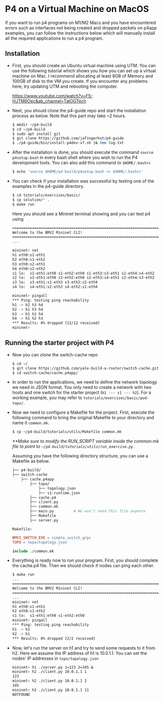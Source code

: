 # P4 on a Virtual Machine on MacOS
If you want to run p4 programs on M1/M2 Macs and you have encountered errors such as interfaces not being created and dropped packets on p4app examples, you can follow the instructions below which will manually install all the required applications to run a p4 program. 

## Installation
- First, you should create an Ubuntu virtual machine using UTM. You can use the following tutorial which shows you how you can set up a virtual machine on Mac. I recommend allocating at least 8GB of Memory and 100GB of disk to the VM you create. 
If you encounter any problems here, try updating UTM and rebooting the computer.

    https://www.youtube.com/watch?v=FS-HJTM6Oec&ab_channel=TatOGTech

- Next, you should clone the p4-guide repo and start the installation process as below. Note that this part may take ~2 hours.
    ```bash
    $ mkdir ~/p4-build
    $ cd ~/p4-build
    $ sudo apt install git
    $ git clone https://github.com/jafingerhut/p4-guide
    $ ./p4-guide/bin/install-p4dev-v7.sh |& tee log.txt
    ```

- After the installation is done, you should execute the command `source p4setup.bash` in every bash shell where you wish to run the P4 development tools. You can also add this command to `$HOME/.bashrc`
    ```bash
    $ echo 'source $HOME/p4-build/p4setup.bash >> $HOME/.bashrc'
    ```

- You can check if your installation was successful by testing one of the examples in the p4-guide directory.
    ```bash
    $ cd tutorials/exercises/basic/
    $ cp solution/* .
    $ make run
    ```
    Here you should see a Mininet terminal showing and you can test p4 using 
    ```bash
    ======================================================================
    Welcome to the BMV2 Mininet CLI!
    ======================================================================
    ...

    mininet> net
    h1 eth0:s1-eth1
    h2 eth0:s1-eth2
    h3 eth0:s2-eth1
    h4 eth0:s2-eth2
    s1 lo:  s1-eth1:eth0 s1-eth2:eth0 s1-eth3:s3-eth1 s1-eth4:s4-eth2
    s2 lo:  s2-eth1:eth0 s2-eth2:eth0 s2-eth3:s4-eth1 s2-eth4:s3-eth2
    s3 lo:  s3-eth1:s1-eth3 s3-eth2:s2-eth4
    s4 lo:  s4-eth1:s2-eth3 s4-eth2:s1-eth4

    mininet> pingall
    *** Ping: testing ping reachability
    h1 -> h2 h3 h4 
    h2 -> h1 h3 h4 
    h3 -> h1 h2 h4 
    h4 -> h1 h2 h3 
    *** Results: 0% dropped (12/12 received)
    mininet> 
    ```



## Running the starter project with P4
- Now you can clone the switch-cache repo 
    ```bash
    $ cd ~/
    $ git clone https://github.com/yale-build-a-router/switch-cache.git
    $ cd switch-cache/cache.p4app/
    ```

- In order to run the applications, we need to define the network topology we need in JSON format. You only need to create a network with two hosts and one switch for the starter project (`h1 --- s1 --- h2`). For a working example, you may refer to `tutorials/exercises/basic/pod-topo/`. 

- Now we need to configure a Makefile for the project. First, execute the following command to bring the original Makefile to your directory and name it `common.mk`.
    ```bash
    $ cp ~/p4-build/tutorials/utils/Makefile common.mk
    ```
    *\*\*Make sure to modify the RUN_SCRIPT variable inside the common.mk file to point to `~/p4-build/tutorials/utils/run_exercise.py`*.

    Assuming you have the following directory structure, you can use a Makefile as below.
    ```bash
    ├── p4-build/
    ├── switch-cache
        ├── cache.p4app
            ├── topo/
                ├── topology.json
                ├── s1-runtime.json
            ├── cache.p4
            ├── client.py
            ├── common.mk
            ├── main.py         # We won't need this file anymore
            ├── Makefile
            ├── server.py
    ```
    `Makefile:`
    ```Makefile
    BMV2_SWITCH_EXE = simple_switch_grpc
    TOPO = topo/topology.json

    include ./common.mk
    ```

- Everything is ready now to run your program. First, you should complete the cache.p4 file. Then we should check if nodes can ping each other.
    ```bash
    $ make run
    ...
    ======================================================================
    Welcome to the BMV2 Mininet CLI!
    ======================================================================
    ...
    mininet> net
    h1 eth0:s1-eth1
    h2 eth0:s1-eth2
    s1 lo:  s1-eth1:eth0 s1-eth2:eth0
    mininet> pingall
    *** Ping: testing ping reachability
    h1 -> h2 
    h2 -> h1 
    *** Results: 0% dropped (2/2 received)
    ```

- Now, let's run the server on h1 and try to send some requests to it from h2. Here we assume the IP address of h1 is 10.0.1.1. You can set the nodes' IP addresses in `topo/topology.json`
    ```bash
    mininet> h1 ./server.py 1=123 2=345 &
    mininet> h2 ./client.py 10.0.1.1 1
    123
    mininet> h2 ./client.py 10.0.1.1 2
    345
    mininet> h2 ./client.py 10.0.1.1 11
    NOTFOUND
    ```

